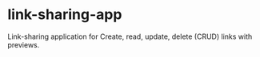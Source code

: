 # link-sharing-app
Link-sharing application for Create, read, update, delete (CRUD) links with previews.
